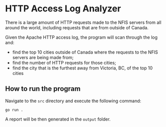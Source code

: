 # HTTP Access Log Analyzer

There is a large amount of HTTP requests made to the NFIS servers from all around the world, including requests that are from outside of Canada. 

Given the Apache HTTP access log, the program will scan through the log and: <br>
  - find the top 10 cities outside of Canada where the requests to the NFIS servers are being made from; <br>
  - find the number of HTTP requests for those cities;<br>
  - find the city that is the furthest away from Victoria, BC, of the top 10 cities


## How to run the program
Navigate to the ``src`` directory and execute the following command:

```
go run .  
```

A report will be then generated in the ``output`` folder.
